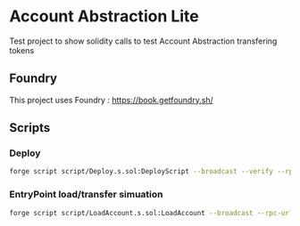 # Account Abstraction Lite

Test project to show solidity calls to test Account Abstraction transfering tokens

## Foundry

This project uses Foundry : https://book.getfoundry.sh/

## Scripts

### Deploy

```bash
forge script script/Deploy.s.sol:DeployScript --broadcast --verify --rpc-url ${RPC_URL} --etherscan-api-key ${ETHERSCAN_API_KEY} -vvvv
```

### EntryPoint load/transfer simuation

```bash
forge script script/LoadAccount.s.sol:LoadAccount --broadcast --rpc-url ${RPC_URL} -vvvv
```